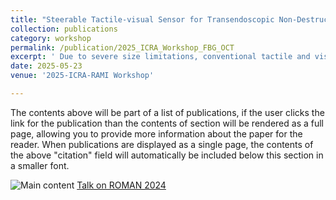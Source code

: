 ```yaml
---
title: "Steerable Tactile-visual Sensor for Transendoscopic Non-Destructive Inspection in Varied Dimension Natural Orifice"
collection: publications
category: workshop
permalink: /publication/2025_ICRA_Workshop_FBG_OCT
excerpt: ' Due to severe size limitations, conventional tactile and visual diagnostic methods, such as tactile sensing and optical coherence tomography (OCT) scanning, are challenging to achieve in robot-assisted transendoscopic minimally invasive surgery. However, this information is the crucial basis for a surgeon in identifying early-stage tumors that are difficult to distinguish using the endoscopic camera. To solve this issue, we propose a steerable transendoscopic bimodal palpation sensor (TBS) with tactile-visual perception ability. The sensing unit of this sensor consists of fiber Bragg gratings (FBG), OCT fibers, and the flexible skeleton. By integrating two modes of sensing fibers, the proposed TBS can realize the tactile information perception of the contact area and the layered information perception of the biological structure, which is of great significance for realizing the transendoscopic non-destructive inspection. The phantom experiment results show that the proposed tool can detect tumor boundaries and hierarchical structures, and the FBG-based boundary detection accuracy is over 99%.'
date: 2025-05-23
venue: '2025-ICRA-RAMI Workshop'

---
```


The contents above will be part of a list of publications, if the user clicks the link for the publication than the contents of section will be rendered as a full page, allowing you to provide more information about the paper for the reader. When publications are displayed as a single page, the contents of the above "citation" field will automatically be included below this section in a smaller font.

![Main content](https://zhangtttttt.github.io/Tao_Zhang.github.io/images/MCTR-1.png "Main content")
[Talk on ROMAN 2024](https://youtu.be/BA2r3Ly2lN8 "video")
